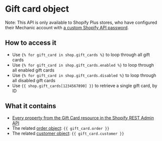 # Gift card object

Note: This API is only available to Shopify Plus stores, who have configured their Mechanic account with [a custom Shopify API password](https://help.usemechanic.com/en/articles/3486326-using-a-custom-shopify-api-password).

## How to access it

* Use `{% for gift_card in shop.gift_cards %}` to loop through all gift cards
* Use `{% for gift_card in shop.gift_cards.enabled %}` to loop through all enabled gift cards
* Use `{% for gift_card in shop.gift_cards.disabled %}` to loop through all disabled gift cards
*  Use `{{ shop.gift_cards[1234567890] }}` to retrieve a single gift card, by ID

## What it contains

* [Every property from the Gift Card resource in the Shopify REST Admin API](https://shopify.dev/docs/admin-api/rest/reference/plus/giftcard)
* The related [order object](order-object.md): `{{ gift_card.order }}` 
* The related [customer object](customer-object.md): `{{ gift_card.customer }}`



